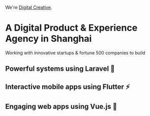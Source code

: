We're [Digital Creative](https://en.digitalcreative.cn/).

# A Digital Product & Experience Agency in Shanghai
Working with innovative startups & fortune 500 companies to build
## Powerful systems using Laravel 🚀
## Interactive mobile apps using Flutter ⚡
## Engaging web apps using Vue.js 👀

<!--

**Here are some ideas to get you started:**

🙋‍♀️ A short introduction - what is your organization all about?
🌈 Contribution guidelines - how can the community get involved?
👩‍💻 Useful resources - where can the community find your docs? Is there anything else the community should know?
🍿 Fun facts - what does your team eat for breakfast?
🧙 Remember, you can do mighty things with the power of [Markdown](https://docs.github.com/github/writing-on-github/getting-started-with-writing-and-formatting-on-github/basic-writing-and-formatting-syntax)
-->
